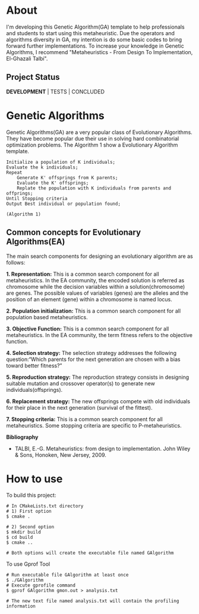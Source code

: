 # **About**

I'm developing this Genetic Algorithm(GA) template to help professionals and students to start using this metaheuristic. Due the operators and algorithms diversity in GA, my intention is do some basic codes to bring forward further implementations. To increase your knowledge in Genetic Algorithms, I recommend "Metaheuristics - From Design To Implementation, El-Ghazali Talbi".

## **Project Status**

**DEVELOPMENT** | TESTS | CONCLUDED 


# **Genetic Algorithms**

Genetic Algorithms(GA) are a very popular class of Evolutionary Algorithms. They have become popular due their use in solving hard combinatorial optimization problems. The Algorithm 1 show a Evolutionary Algorithm template.

```
Initialize a population of K individuals;
Evaluate the k individuals;
Repeat
	Generate K' offsprings from K parents;
	Evaluate the K' offsprings;
	Replate the population with K individuals from parents and offprings;
Until Stopping criteria
Output Best individual or population found;

(Algorithm 1)
```

## **Common concepts for Evolutionary Algorithms(EA)**

The main search components for designing an evolutionary algorithm are as follows:

**1. Representation:** This is a common search component for all metaheuristics. In the EA community, the encoded solution is referred as chromosome while the decision variables within a solution(chromosome) are genes. The possible values of variables (genes) are the alleles and the position of an element (gene) within a chromosome is named locus.

**2. Population initialization:** This is a common search component for all population based metaheuristics.

**3. Objective Function:** This is a common search component for all metaheuristics. In the EA community, the term fitness refers to the objective function.

**4. Selection strategy:** The selection strategy addresses the following question:“Which parents for the next generation are chosen with a bias toward better fitness?”

**5. Reproduction strategy:** The reproduction strategy consists in designing suitable mutation and crossover operator(s) to generate new individuals(offsprings).

**6. Replacement strategy:** The new offsprings compete with old individuals for their place in the next generation (survival of the fittest).

**7. Stopping criteria:** This is a common search component for all metaheuristics. Some stopping criteria are specific to P-metaheuristics.

**Bibliography**
- TALBI, E.-G. Metaheuristics: from design to implementation. John Wiley & Sons, Honoken, New Jersey, 2009.


# **How to use**

To build this project: 

```
# In CMakeLists.txt directory
# 1) First option
$ cmake .

# 2) Second option
$ mkdir build
$ cd build
$ cmake ..

# Both options will create the executable file named GAlgorithm
```

To use Gprof Tool

```
# Run executable file GAlgorithm at least once
$ ./GAlgorithm
# Execute gprofile command
$ gprof GAlgorithm gmon.out > analysis.txt

# The new text file named analysis.txt will contain the profiling information  
```


